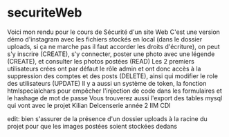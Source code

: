 # securiteWeb

Voici mon rendu pour le cours de Sécurité d'un site Web
C'est une version démo d'instagram avec les fichiers stockés en local (dans le dossier uploads, si ça ne marche pas il faut accorder les droits d'écriture), on peut s'y inscrire (CREATE), s'y connecter, poster une photo avec une légende (CREATE), et consulter les photos postées (READ)
Les 2 premiers utilisateurs crées ont par défaut le rôle admin et ont donc accès à la suppression des comptes et des posts (DELETE), ainsi qui modifier le role des utilisateurs (UPDATE)
Il y a aussi un système de token, la fonction htmlspecialchars pour empêcher l'injection de code dans les formulaires et le hashage de mot de passe
Vous trouverez aussi l'export des tables mysql qui vont avec le projet
Kilian Delcenserie année 2 IIM CDI

edit: bien s'assurer de la présence d'un dossier uploads à la racine du projet pour que les images postées soient stockées dedans
